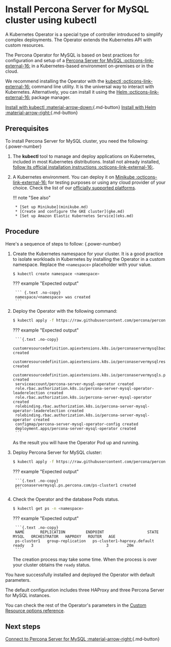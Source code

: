 # Install Percona Server for MySQL cluster using kubectl

A Kubernetes Operator is a special type of controller introduced to simplify complex deployments. The Operator extends the Kubernetes API with custom resources.

The Percona Operator for MySQL is based on best practices for configuration and setup of a [Percona Server for MySQL :octicons-link-external-16:](https://www.percona.com/mysql/software/percona-server) in a Kubernetes-based environment on-premises or in the cloud.

We recommend installing the Operator with the [kubectl :octicons-link-external-16:](https://kubernetes.io/docs/tasks/tools/) command line utility. It is the universal way to interact with Kubernetes. Alternatively, you can install it using the [Helm :octicons-link-external-16:](https://github.com/helm/helm) package manager.

[Install with kubectl :material-arrow-down:](#prerequisites){.md-button} [Install with Helm :material-arrow-right:](helm.md){.md-button}

## Prerequisites

To install Percona Server for MySQL cluster, you need the following:
{.power-number}

1. The **kubectl** tool to manage and deploy applications on Kubernetes, included in most Kubernetes distributions. Install not already installed, [follow its official installation instructions :octicons-link-external-16:](https://kubernetes.io/docs/tasks/tools/install-kubectl/).

2. A Kubernetes environment. You can deploy it on [Minikube :octicons-link-external-16:](https://github.com/kubernetes/minikube) for testing purposes or using any cloud provider of your choice. Check the list of our [officially supported platforms](System-Requirements.md#supported-platforms).

    !!! note "See also"

        * [Set up Minikube](minikube.md)
        * [Create and configure the GKE cluster](gke.md)
        * [Set up Amazon Elastic Kubernetes Service](eks.md)

## Procedure

Here's a sequence of steps to follow:
{.power-number}

1. Create the Kubernetes namespace for your cluster. It is a good practice to isolate workloads in Kubernetes by installing the Operator in a custom namespace. Replace the `<namespace>` placeholder with your value.

    ``` {.bash data-prompt="$" }
    $ kubectl create namespace <namespace>
    ```

    ??? example "Expected output"

        ``` {.text .no-copy}
        namespace/<namespace> was created
        ```

2. Deploy the Operator with the following command:

    ```{.bash data-prompt="$" }
    $ kubectl apply -f https://raw.githubusercontent.com/percona/percona-server-mysql-operator/v{{ release }}/deploy/bundle.yaml  -n <namespace>
    ```

    ??? example "Expected output"

        ```{.text .no-copy}
        customresourcedefinition.apiextensions.k8s.io/perconaservermysqlbackups.ps.percona.com created
        customresourcedefinition.apiextensions.k8s.io/perconaservermysqlrestores.ps.percona.com created
        customresourcedefinition.apiextensions.k8s.io/perconaservermysqls.ps.percona.com created
        serviceaccount/percona-server-mysql-operator created
        role.rbac.authorization.k8s.io/percona-server-mysql-operator-leaderelection created
        role.rbac.authorization.k8s.io/percona-server-mysql-operator created
        rolebinding.rbac.authorization.k8s.io/percona-server-mysql-operator-leaderelection created
        rolebinding.rbac.authorization.k8s.io/percona-server-mysql-operator created
        configmap/percona-server-mysql-operator-config created
        deployment.apps/percona-server-mysql-operator created
        ```

    As the result you will have the Operator Pod up and running.

3. Deploy Percona Server for MySQL cluster:

    ```{.bash data-prompt="$" }
    $ kubectl apply -f https://raw.githubusercontent.com/percona/percona-server-mysql-operator/v{{ release }}/deploy/cr.yaml -n <namespace>
    ```

    ??? example "Expected output"

        ```{.text .no-copy}
        perconaservermysql.ps.percona.com/ps-cluster1 created
        ```

4. Check the Operator and the database Pods status.

    ```{.bash data-prompt="$" }
    $ kubectl get ps -n <namespace>
    ```

    ??? example "Expected output"

        ```{.text .no-copy}
        NAME       REPLICATION         ENDPOINT                   STATE   MYSQL   ORCHESTRATOR   HAPROXY   ROUTER   AGE
        ps-cluster1   group-replication   ps-cluster1-haproxy.default   ready   3                                3        20m
        ```

    The creation process may take some time. When the process is over your cluster obtains the `ready` status.

You have successfully installed and deployed the Operator with default parameters.

The default configuration includes three HAProxy and three Percona Server for MySQL instances.

You can check the rest of the Operator's parameters in the [Custom Resource options reference](operator.md).

## Next steps

[Connect to Percona Server for MySQL :material-arrow-right:](connect.md){.md-button}

